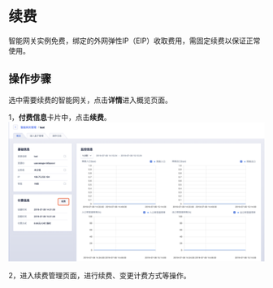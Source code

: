 

# 续费

智能网关实例免费，绑定的外网弹性IP（EIP）收取费用，需固定续费以保证正常使用。

## 操作步骤

选中需要续费的智能网关，点击**详情**进入概览页面。

1，**付费信息**卡片中，点击**续费**。
![image](/images/guide/accessgw/智能网关续费.png)

2，进入续费管理页面，进行续费、变更计费方式等操作。
